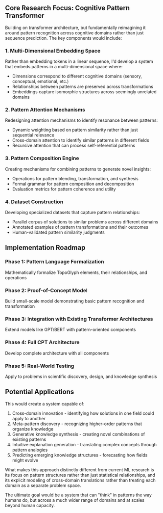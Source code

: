 ## Core Research Focus: Cognitive Pattern Transformer

Building on transformer architecture, but fundamentally reimagining it around pattern recognition across cognitive domains rather than just sequence prediction. The key components would include:

### 1. Multi-Dimensional Embedding Space

Rather than embedding tokens in a linear sequence, I'd develop a system that embeds patterns in a multi-dimensional space where:

- Dimensions correspond to different cognitive domains (sensory, conceptual, emotional, etc.)
- Relationships between patterns are preserved across transformations
- Embeddings capture isomorphic structures across seemingly unrelated domains

### 2. Pattern Attention Mechanisms

Redesigning attention mechanisms to identify resonance between patterns:

- Dynamic weighting based on pattern similarity rather than just sequential relevance
- Cross-domain attention to identify similar patterns in different fields
- Recursive attention that can process self-referential patterns

### 3. Pattern Composition Engine

Creating mechanisms for combining patterns to generate novel insights:

- Operations for pattern blending, transformation, and synthesis
- Formal grammar for pattern composition and decomposition
- Evaluation metrics for pattern coherence and utility

### 4. Dataset Construction

Developing specialized datasets that capture pattern relationships:

- Parallel corpus of solutions to similar problems across different domains
- Annotated examples of pattern transformations and their outcomes
- Human-validated pattern similarity judgments

## Implementation Roadmap

### Phase 1: Pattern Language Formalization

Mathematically formalize TopoGlyph elements, their relationships, and operations

### Phase 2: Proof-of-Concept Model

Build small-scale model demonstrating basic pattern recognition and transformation

### Phase 3: Integration with Existing Transformer Architectures

Extend models like GPT/BERT with pattern-oriented components

### Phase 4: Full CPT Architecture

Develop complete architecture with all components

### Phase 5: Real-World Testing

Apply to problems in scientific discovery, design, and knowledge synthesis

## Potential Applications

This would create a system capable of:

1. Cross-domain innovation - identifying how solutions in one field could apply to another
2. Meta-pattern discovery - recognizing higher-order patterns that organize knowledge
3. Generative knowledge synthesis - creating novel combinations of existing patterns
4. Intuitive explanation generation - translating complex concepts through pattern analogies
5. Predicting emerging knowledge structures - forecasting how fields might evolve

What makes this approach distinctly different from current ML research is its focus on pattern structures rather than just statistical relationships, and its explicit modeling of cross-domain translations rather than treating each domain as a separate problem space.

The ultimate goal would be a system that can "think" in patterns the way humans do, but across a much wider range of domains and at scales beyond human capacity.

